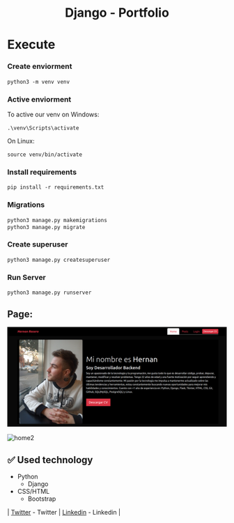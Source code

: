 <h1 align="center"> Django - Portfolio </h1>

# Execute

### Create enviorment

```
python3 -m venv venv
```

### Active enviorment

To active our venv on Windows:

```
.\venv\Scripts\activate
```

On Linux:

```
source venv/bin/activate
```

### Install requirements

```
pip install -r requirements.txt
```

### Migrations

```
python3 manage.py makemigrations
python3 manage.py migrate
```

### Create superuser

```
python3 manage.py createsuperuser
```

### Run Server

```
python3 manage.py runserver
```

## Page:

![home](./assets/Captura%20desde%202023-08-22%2009-01-04.png)

![home2](https://user-images.githubusercontent.com/103611875/223207629-bd15a846-0675-4f6b-b5d2-5242aa02ffcf.png)

## ✅ Used technology

- Python
    - Django
- CSS/HTML
    - Bootstrap

| [Twitter](https://twitter.com/hernagusdev) - Twitter | [Linkedin](https://www.linkedin.com/in/hernan-rosero/) - Linkedin |
